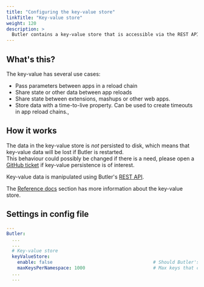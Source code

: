 ```yaml
---
title: "Configuring the key-value store"
linkTitle: "Key-value store"
weight: 120
description: >
  Butler contains a key-value store that is accessible via the REST API.
---
```


## What's this?

The key-value has several use cases:

* Pass parameters between apps in a reload chain
* Share state or other data between app reloads
* Share state between extensions, mashups or other web apps.
* Store data with a time-to-live property. Can be used to create timeouts in app reload chains.,

## How it works

The data in the key-value store is *not* persisted to disk, which means that key-value data will be lost if Butler is restarted.  
This behaviour could possibly be changed if there is a need, please open a [GitHub ticket](https://github.com/ptarmiganlabs/butler/issues) if key-value persistence is of interest.

Key-value data is manipulated using Butler's [REST API](/docs/reference/rest-api/?operationsSorter=alpha).

The [Reference docs](/docs/reference/key-value/) section has more information about the key-value store.

## Settings in config file

```yaml
---
Butler:
  ...
  ...
  # Key-value store
  keyValueStore:
    enable: false                                     # Should Butler's key-value store be enabled?
    maxKeysPerNamespace: 1000                         # Max keys that can be stored per namespace. Defaults to 1000 if not specified in this file.
  ...
  ...
```
